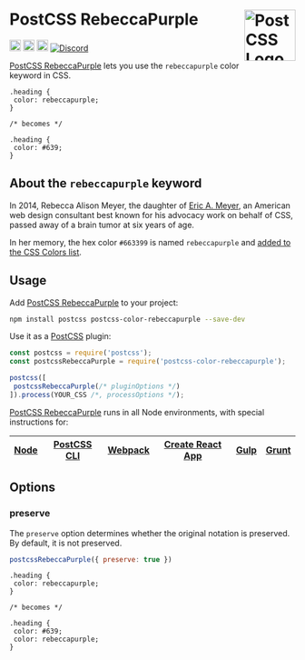 # PostCSS RebeccaPurple [<img src="https://postcss.github.io/postcss/logo.svg" alt="PostCSS Logo" width="90" height="90" align="right">][postcss]

[<img alt="npm version" src="https://img.shields.io/npm/v/postcss-color-rebeccapurple.svg" height="20">][npm-url] [<img alt="CSS Standard Status" src="https://cssdb.org/images/badges/rebeccapurple-color.svg" height="20">][css-url] [<img alt="Build Status" src="https://github.com/csstools/postcss-plugins/workflows/test/badge.svg" height="20">][cli-url] [<img alt="Discord" src="https://shields.io/badge/Discord-5865F2?logo=discord&logoColor=white">][discord]

[PostCSS RebeccaPurple] lets you use the `rebeccapurple` color keyword in CSS.

```pcss
.heading {
 color: rebeccapurple;
}

/* becomes */

.heading {
 color: #639;
}
```

## About the `rebeccapurple` keyword

In 2014, Rebecca Alison Meyer, the daughter of [Eric A. Meyer](https://en.wikipedia.org/wiki/Eric_A._Meyer), an American web design consultant best known for his advocacy work on behalf of CSS, passed away of a brain tumor at six years of age.

In her memory, the hex color `#663399` is named `rebeccapurple` and [added to the CSS Colors list](https://lists.w3.org/Archives/Public/www-style/2014Jun/0312.html).

## Usage

Add [PostCSS RebeccaPurple] to your project:

```bash
npm install postcss postcss-color-rebeccapurple --save-dev
```

Use it as a [PostCSS] plugin:

```js
const postcss = require('postcss');
const postcssRebeccaPurple = require('postcss-color-rebeccapurple');

postcss([
 postcssRebeccaPurple(/* pluginOptions */)
]).process(YOUR_CSS /*, processOptions */);
```

[PostCSS RebeccaPurple] runs in all Node environments, with special
instructions for:

| [Node](INSTALL.md#node) | [PostCSS CLI](INSTALL.md#postcss-cli) | [Webpack](INSTALL.md#webpack) | [Create React App](INSTALL.md#create-react-app) | [Gulp](INSTALL.md#gulp) | [Grunt](INSTALL.md#grunt) |
| --- | --- | --- | --- | --- | --- |

## Options

### preserve

The `preserve` option determines whether the original notation
is preserved. By default, it is not preserved.

```js
postcssRebeccaPurple({ preserve: true })
```

```pcss
.heading {
 color: rebeccapurple;
}

/* becomes */

.heading {
 color: #639;
 color: rebeccapurple;
}
```

[cli-url]: https://github.com/csstools/postcss-plugins/actions/workflows/test.yml?query=workflow/test
[css-url]: https://cssdb.org/#rebeccapurple-color
[discord]: https://discord.gg/bUadyRwkJS
[npm-url]: https://www.npmjs.com/package/postcss-color-rebeccapurple

[PostCSS]: https://github.com/postcss/postcss
[PostCSS RebeccaPurple]: https://github.com/csstools/postcss-plugins/tree/main/plugins/postcss-color-rebeccapurple

